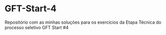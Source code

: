 # GFT-Start-4
 Repositório com as minhas soluções para os exercícios da Etapa Técnica do processo seletivo GFT Start #4
